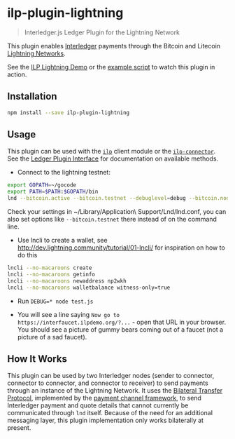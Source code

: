 # ilp-plugin-lightning
> Interledger.js Ledger Plugin for the Lightning Network

This plugin enables [Interledger](https://interledger.org) payments through the Bitcoin and Litecoin [Lightning Networks](https://lightning.network).

See the [ILP Lightning Demo](https://github.com/interledgerjs/ilp-lightning-demo) or the [example script](./examples/rpc-test.js) to watch this plugin in action.

## Installation

```sh
npm install --save ilp-plugin-lightning
```

## Usage

This plugin can be used with the [`ilp`](https://github.com/interledgerjs/ilp) client module or the [`ilp-connector`](https://github.com/interledgerjs/ilp-connector).
See the [Ledger Plugin Interface](https://github.com/interledger/rfcs/blob/master/0004-ledger-plugin-interface/0004-ledger-plugin-interface.md) for documentation on available methods.

* Connect to the lightning testnet:
```sh
export GOPATH=~/gocode
export PATH=$PATH:$GOPATH/bin
lnd --bitcoin.active --bitcoin.testnet --debuglevel=debug --bitcoin.node=neutrino --neutrino.connect=faucet.lightning.community --datadir=./data --no-macaroons
```

Check your settings in ~/Library/Application\ Support/Lnd/lnd.conf, you can also set options like `--bitcoin.testnet` there instead of on the command line.
* Use lncli to create a wallet, see http://dev.lightning.community/tutorial/01-lncli/ for inspiration on how to do this
```sh
lncli --no-macaroons create
lncli --no-macaroons getinfo
lncli --no-macaroons newaddress np2wkh
lncli --no-macaroons walletbalance witness-only=true
```

* Run `DEBUG=* node test.js`

* You will see a line saying `Now go to https://interfaucet.ilpdemo.org/?...` - open that URL in your browser. You should see a picture of gummy bears coming out of a faucet
(not a picture of a sad faucet).

## How It Works

This plugin can be used by two Interledger nodes (sender to connector, connector to connector, and connector to receiver) to send payments through an instance of the Lightning Network. It uses the [Bilateral Transfer Protocol](https://github.com/interledger/rfcs/blob/master/0023-bilateral-transfer-protocol/0023-bilateral-transfer-protocol.md), implemented by the [payment channel framework](https://github.com/interledgerjs/ilp-plugin-payment-channel-framework), to send Interledger payment and quote details that cannot currently be communicated through `lnd` itself. Because of the need for an additional messaging layer, this plugin implementation only works bilaterally at present.
